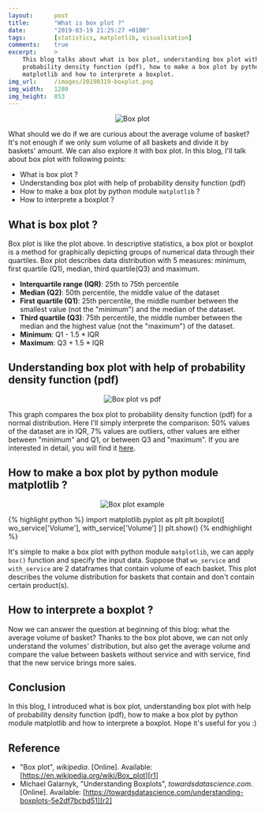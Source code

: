 ```yaml
---
layout:      post
title:       "What is box plot ?"
date:        "2019-03-19 21:25:27 +0100"
tags:        [statistics, matplotlib, visualisation]
comments:    true
excerpt:     >
    This blog talks about what is box plot, understanding box plot with help of
    probability density function (pdf), how to make a box plot by python module
    matplotlib and how to interprete a boxplot.
img_url:     /images/20190319-boxplot.png
img_width:   1280
img_height:  853
---
```


<p align="center">
  <img alt="Box plot"
  src="{{ site.baseurl }}/images/20190319-boxplot.png"/>
</p>

What should we do if we are curious about the average volume of basket? It's
not enough if we only sum volume of all baskets and divide it by baskets'
amount. We can also explore it with box plot. In this blog, I'll talk about box
plot with following points:
- What is box plot ?
- Understanding box plot with help of probability density function (pdf)
- How to make a box plot by python module `matplotlib` ?
- How to interprete a boxplot ?

## What is box plot ?
Box plot is like the plot above. In descriptive statistics, a box plot or
boxplot is a method for graphically depicting groups of numerical data through
their quartiles. Box plot describes data distribution with 5 measures: minimum,
first quartile (Q1), median, third quartile(Q3) and maximum.
- **Interquartile range (IQR)**: 25th to 75th percentile
- **Median (Q2)**: 50th percentile, the middle value of the dataset
- **First quartile (Q1)**: 25th percentile, the middle number between the smallest
value (not the "minimum") and the median of the dataset.
- **Third quartile (Q3)**: 75th percentile, the middle number between the median
and the highest value (not the "maximum") of the dataset.
- **Minimum**: Q1 - 1.5 * IQR
- **Maximum**: Q3 + 1.5 * IQR

## Understanding box plot with help of probability density function (pdf)

<p align="center">
  <img alt="Box plot vs pdf"
  src="{{ site.baseurl }}/images/20190319-boxplot-vs-pdf.png"/>
</p>

This graph compares the box plot to probability density function (pdf) for a
normal distribution.
Here I'll simply interprete the comparison: 50% values of the dataset are in
IQR, 7% values are outliers, other values are either between "minimum" and Q1,
or between Q3 and "maximum". If you are interested in detail, you will find it
[here][r2].

## How to make a box plot by python module matplotlib ?

<p align="center">
  <img alt="Box plot example"
  src="{{ site.baseurl }}/images/20181225-vol-box.png"/>
</p>

{% highlight python %}
import matplotlib.pyplot as plt
plt.boxplot([ wo_service['Volume'], with_service['Volume'] ])
plt.show()
{% endhighlight %}

It's simple to make a box plot with python module `matplotlib`, we can apply
`box()` function and specify the input data. Suppose that `wo_service` and
`with_service` are 2 dataframes that contain volume of each basket. This plot
describes the volume distribution for baskets that contain and don't contain
certain product(s).

## How to interprete a boxplot ?
Now we can answer the question at beginning of this blog: what the average
volume of basket?
Thanks to the box plot above, we can not only understand the volumes'
distribution, but also get the average volume and compare the value between
baskets without service and with service, find that the new service brings more
sales.

## Conclusion
In this blog, I introduced what is box plot, understanding box plot with help
of probability density function (pdf), how to make a box plot by python module
matplotlib and how to interprete a boxplot. Hope it's useful for you :)

## Reference
- "Box plot", _wikipedia_. [Online]. Available: [https://en.wikipedia.org/wiki/Box_plot][r1]
- Michael Galarnyk, "Understanding Boxplots", _towardsdatascience.com_. [Online]. Available: [https://towardsdatascience.com/understanding-boxplots-5e2df7bcbd51][r2]

[r1]: https://en.wikipedia.org/wiki/Box_plot
[r2]: https://towardsdatascience.com/understanding-boxplots-5e2df7bcbd51
